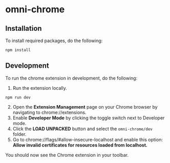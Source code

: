 # omni-chrome

## Installation

To install required packages, do the following:
```
npm install
```

## Development

To run the chrome extension in development, do the following:

1. Run the extension locally.
```
npm run dev
```
2. Open the **Extension Management** page on your Chrome browser by navigating to chrome://extensions.
3. Enable **Developer Mode** by clicking the toggle switch next to Developer mode.
4. Click the **LOAD UNPACKED** button and select the ```omni-chrome/dev``` folder.
5. Go to chrome://flags/#allow-insecure-localhost and enable this option: **Allow invalid certificates for resources loaded from localhost.**

You should now see the Chrome extension in your toolbar.